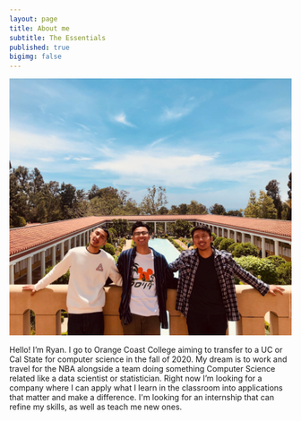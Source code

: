 ```yaml
---
layout: page
title: About me
subtitle: The Essentials
published: true
bigimg: false
---
```

<img src="/img/meandthebros.jpg" style = "max-width:100%;" alt="Photo of me and the bros" >

Hello! I’m Ryan. I go to Orange Coast College aiming to transfer to a UC or Cal State for computer science in the fall of 2020. My dream is to work and travel for the NBA alongside a team doing something Computer Science related like a data scientist or statistician. Right now I’m looking for a company where I can apply what I learn in the classroom into applications that matter and make a difference. I'm looking for an internship that can refine my skills, as well as teach me new ones.
